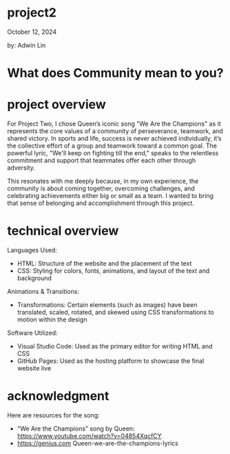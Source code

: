 # project2

  October 12, 2024

  by: Adwin Lin

# What does Community mean to you? 

# project overview

For Project Two, I chose Queen’s iconic song "We Are the Champions" as it represents the core values of a community of perseverance, teamwork, and shared victory. In sports and life, success is never achieved individually, it’s the collective effort of a group and teamwork toward a common goal. The powerful lyric, "We'll keep on fighting till the end," speaks to the relentless commitment and support that teammates offer each other through adversity.

This resonates with me deeply because, in my own experience, the community is about coming together, overcoming challenges, and celebrating achievements either big or small as a team. I wanted to bring that sense of belonging and accomplishment through this project.

# technical overview 

Languages Used:

- HTML: Structure of the website and the placement of the text
- CSS: Styling for colors, fonts, animations, and layout of the text and background

Animations & Transitions:

- Transformations: Certain elements (such as images) have been translated, scaled, rotated, and skewed using CSS transformations to motion within the design

Software Utilized:

- Visual Studio Code: Used as the primary editor for writing HTML and CSS
- GitHub Pages: Used as the hosting platform to showcase the final website live




# acknowledgment 

Here are resources for the song:

- “We Are the Champions” song by Queen:  
https://www.youtube.com/watch?v=04854XqcfCY
- https://genius.com Queen-we-are-the-champions-lyrics

